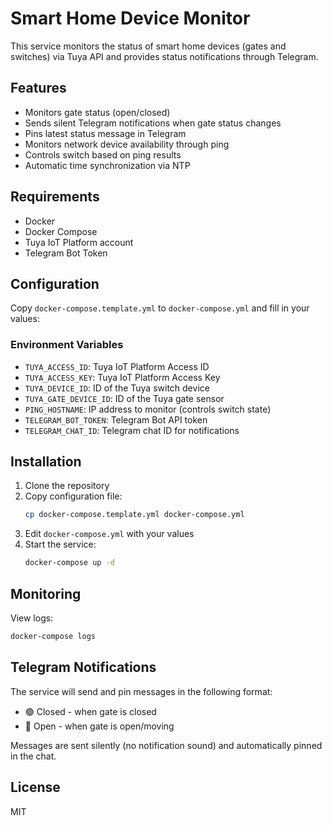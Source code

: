# Smart Home Device Monitor

This service monitors the status of smart home devices (gates and switches) via Tuya API and provides status notifications through Telegram.

## Features

- Monitors gate status (open/closed)
- Sends silent Telegram notifications when gate status changes
- Pins latest status message in Telegram
- Monitors network device availability through ping
- Controls switch based on ping results
- Automatic time synchronization via NTP

## Requirements

- Docker
- Docker Compose
- Tuya IoT Platform account
- Telegram Bot Token

## Configuration

Copy `docker-compose.template.yml` to `docker-compose.yml` and fill in your values: 

### Environment Variables

- `TUYA_ACCESS_ID`: Tuya IoT Platform Access ID
- `TUYA_ACCESS_KEY`: Tuya IoT Platform Access Key
- `TUYA_DEVICE_ID`: ID of the Tuya switch device
- `TUYA_GATE_DEVICE_ID`: ID of the Tuya gate sensor
- `PING_HOSTNAME`: IP address to monitor (controls switch state)
- `TELEGRAM_BOT_TOKEN`: Telegram Bot API token
- `TELEGRAM_CHAT_ID`: Telegram chat ID for notifications

## Installation

1. Clone the repository
2. Copy configuration file:
   ```bash
   cp docker-compose.template.yml docker-compose.yml
   ```
3. Edit `docker-compose.yml` with your values
4. Start the service:
   ```bash
   docker-compose up -d
   ```

## Monitoring

View logs:
```bash
docker-compose logs
```

## Telegram Notifications

The service will send and pin messages in the following format:
- 🟢 Closed - when gate is closed
- 🔴 Open - when gate is open/moving

Messages are sent silently (no notification sound) and automatically pinned in the chat.

## License

MIT